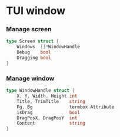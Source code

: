 # TUI window
### Manage screen
```go
type Screen struct {
	Windows  []*WindowHandle
	Debug    bool
	Dragging bool
}
```
### Manage window
```go
type WindowHandle struct {
	X, Y, Width, Height int
	Title, TrimTitle    string
	Fg, Bg              termbox.Attribute
	isDrag              bool
	DragPosX, DragPosY  int
	Content             string
}
```